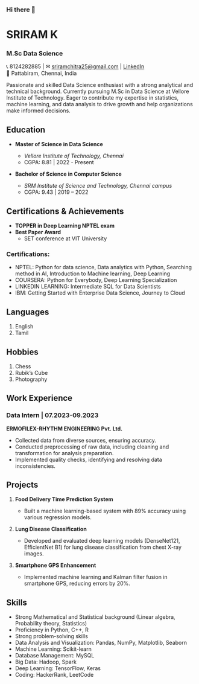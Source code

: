 ### Hi there 👋

# SRIRAM K
### M.Sc Data Science

📞 8124282885 | ✉ sriramchitra25@gmail.com | [LinkedIn](https://www.linkedin.com/in/sriram01/)  
📍 Pattabiram, Chennai, India

Passionate and skilled Data Science enthusiast with a strong analytical and technical background. Currently pursuing M.Sc in Data Science at Vellore Institute of Technology. Eager to contribute my expertise in statistics, machine learning, and data analysis to drive growth and help organizations make informed decisions.

## Education
- **Master of Science in Data Science**
  - *Vellore Institute of Technology, Chennai*
  - CGPA: 8.81 | 2022 - Present

- **Bachelor of Science in Computer Science**
  - *SRM Institute of Science and Technology, Chennai campus*
  - CGPA: 9.43 | 2019 – 2022

## Certifications & Achievements
- **TOPPER in Deep Learning NPTEL exam**
- **Best Paper Award**
  - SET conference at VIT University

### Certifications:
- NPTEL: Python for data science, Data analytics with Python, Searching method in AI, Introduction to Machine learning, Deep Learning
- COURSERA: Python for Everybody, Deep Learning Specialization
- LINKEDIN LEARNING: Intermediate SQL for Data Scientists
- IBM: Getting Started with Enterprise Data Science, Journey to Cloud

## Languages
1. English
2. Tamil

## Hobbies
1. Chess
2. Rubik’s Cube
3. Photography

## Work Experience
### Data Intern | 07.2023-09.2023
**ERMOFILEX-RHYTHM ENGINEERING Pvt. Ltd.**
- Collected data from diverse sources, ensuring accuracy.
- Conducted preprocessing of raw data, including cleaning and transformation for analysis preparation.
- Implemented quality checks, identifying and resolving data inconsistencies.

## Projects
1. **Food Delivery Time Prediction System**
   - Built a machine learning-based system with 89% accuracy using various regression models.

2. **Lung Disease Classification**
   - Developed and evaluated deep learning models (DenseNet121, EfficientNet B1) for lung disease classification from chest X-ray images.

3. **Smartphone GPS Enhancement**
   - Implemented machine learning and Kalman filter fusion in smartphone GPS, reducing errors by 20%.

## Skills
- Strong Mathematical and Statistical background (Linear algebra, Probability theory, Statistics)
- Proficiency in Python, C++, R
- Strong problem-solving skills
- Data Analysis and Visualization: Pandas, NumPy, Matplotlib, Seaborn
- Machine Learning: Scikit-learn
- Database Management: MySQL
- Big Data: Hadoop, Spark
- Deep Learning: TensorFlow, Keras
- Coding: HackerRank, LeetCode


